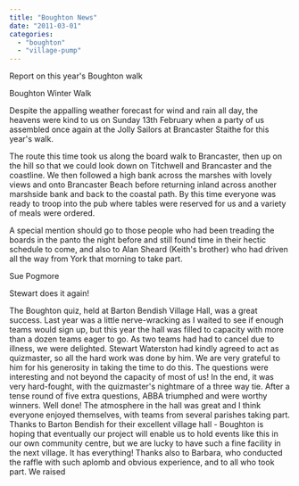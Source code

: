 ```yaml
---
title: "Boughton News"
date: "2011-03-01"
categories: 
  - "boughton"
  - "village-pump"
---
```


Report on this year's Boughton walk

Boughton Winter Walk

Despite the appalling weather forecast for wind and rain all day, the heavens were kind to us on Sunday 13th February when a party of us assembled once again at the Jolly Sailors at Brancaster Staithe for this year's walk.

The route this time took us along the board walk to Brancaster, then up on the hill so that we could look down on Titchwell and Brancaster and the coastline. We then followed a high bank across the marshes with lovely views and onto Brancaster Beach before returning inland across another marshside bank and back to the coastal path. By this time everyone was ready to troop into the pub where tables were reserved for us and a variety of meals were ordered.

A special mention should go to those people who had been treading the boards in the panto the night before and still found time in their hectic schedule to come, and also to Alan Sheard (Keith's brother) who had driven all the way from York that morning to take part.

Sue Pogmore

Stewart does it again!

The Boughton quiz, held at Barton Bendish Village Hall, was a great success. Last year was a little nerve-wracking as I waited to see if enough teams would sign up, but this year the hall was filled to capacity with more than a dozen teams eager to go. As two teams had had to cancel due to illness, we were delighted. Stewart Waterston had kindly agreed to act as quizmaster, so all the hard work was done by him. We are very grateful to him for his generosity in taking the time to do this. The questions were interesting and not beyond the capacity of most of us! In the end, it was very hard-fought, with the quizmaster's nightmare of a three way tie. After a tense round of five extra questions, ABBA triumphed and were worthy winners. Well done! The atmosphere in the hall was great and I think everyone enjoyed themselves, with teams from several parishes taking part. Thanks to Barton Bendish for their excellent village hall - Boughton is hoping that eventually our project will enable us to hold events like this in our own community centre, but we are lucky to have such a fine facility in the next village. It has everything! Thanks also to Barbara, who conducted the raffle with such aplomb and obvious experience, and to all who took part. We raised
